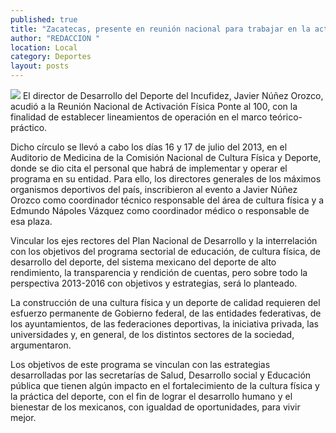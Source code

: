 ```yaml
---
published: true
title: "Zacatecas, presente en reunión nacional para trabajar en la activación física"
author: "REDACCION "
location: Local
category: Deportes
layout: posts
---
```


![](http://i.imgur.com/GpyWrWVm.jpg)
El director de Desarrollo del Deporte del Incufidez, Javier Núñez Orozco, acudió a la Reunión Nacional de Activación Física Ponte al 100, con la finalidad de establecer lineamientos de operación en el marco teórico-práctico.

Dicho círculo se llevó a cabo los días 16 y 17 de julio del 2013,  en el Auditorio de Medicina de la Comisión Nacional de Cultura Física y Deporte, donde se dio cita el personal que habrá de implementar y operar el programa en su entidad.
Para ello, los directores generales de los máximos organismos deportivos del país, inscribieron al evento a Javier Núñez Orozco como coordinador técnico responsable del área de cultura física y a Edmundo Nápoles Vázquez como coordinador médico o responsable de esa plaza.

Vincular los ejes rectores del Plan Nacional de Desarrollo y la interrelación con los objetivos del programa sectorial de educación, de cultura física, de desarrollo del deporte, del sistema mexicano del deporte de alto rendimiento, la transparencia y rendición de cuentas, pero sobre todo la perspectiva 2013-2016 con objetivos y estrategias, será lo planteado.

La construcción de una cultura física y un deporte de calidad requieren del esfuerzo permanente de Gobierno federal, de las entidades federativas, de los ayuntamientos, de las federaciones deportivas, la iniciativa privada, las universidades y, en general, de los distintos sectores de la sociedad, argumentaron.

Los objetivos de este programa se vinculan con las estrategias desarrolladas por las secretarías de Salud, Desarrollo social y Educación pública que tienen algún impacto en el fortalecimiento de la cultura física y la práctica del deporte, con el fin de lograr el desarrollo humano y el bienestar de los mexicanos, con igualdad de oportunidades, para vivir mejor.
